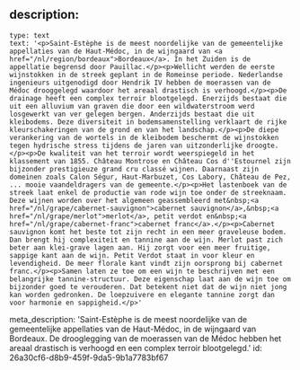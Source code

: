 description:
  -
    type: text
    text: '<p>Saint-Estèphe is de meest noordelijke van de gemeentelijke appellaties van de Haut-Médoc, in de wijngaard van <a href="/nl/region/bordeaux">Bordeaux</a>. In het Zuiden is de appellatie begrensd door Pauillac.</p><p>Wellicht werden de eerste wijnstokken in de streek geplant in de Romeinse periode. Nederlandse ingenieurs uitgenodigd door Hendrik IV hebben de moerassen van de Médoc drooggelegd waardoor het areaal drastisch is verhoogd.</p><p>De drainage heeft een complex terroir blootgelegd. Enerzijds bestaat die uit een alluvium van graven die door een wildwaterstroom werd losgewerkt van ver gelegen bergen. Anderzijds bestaat die uit kleibodems. Deze diversiteit in bodemsamenstelling verklaart de rijke kleurschakeringen van de grond en van het landschap.</p><p>De diepe verankering van de wortels in de kleibodem beschermt de wijnstokken tegen hydrische stress tijdens de jaren van uitzonderlijke droogte.</p><p>De kwaliteit van het terroir wordt weerspiegeld in het klassement van 1855. Château Montrose en Château Cos d''Estournel zijn bijzonder prestigieuze grand cru classé wijnen. Daarnaast zijn domeinen zoals Calon Ségur, Haut-Marbuzet, Cos Labory, Château de Pez, ... mooie vaandeldragers van de gemeente.</p><p>Het lastenboek van de streek laat enkel de productie van rode wijn toe onder de streeknaam. Deze wijnen worden over het algemeen geassembleerd met&nbsp;<a href="/nl/grape/cabernet-sauvignon">cabernet sauvignon</a>,&nbsp;<a href="/nl/grape/merlot">merlot</a>, petit verdot en&nbsp;<a href="/nl/grape/cabernet-franc">cabernet franc</a>.</p><p>Cabernet sauvignon komt het beste tot zijn recht in een meer graveleuse bodem. Dan brengt hij complexiteit en tannine aan de wijn. Merlot past zich beter aan klei-grave lagen aan. Hij zorgt voor een meer fruitige, sappige kant aan de wijn. Petit Verdot staat in voor kleur en levendigheid. De meer florale kant vindt zijn oorsprong bij cabernet franc.</p><p>Samen laten ze toe om een wijn te beschrijven met een belangrijke tannine-structuur. Deze eigenschap laat aan de wijn toe om bijzonder goed te verouderen. Dat betekent niet dat de wijn niet jong kan worden gedronken. De loepzuivere en elegante tannine zorgt dan voor harmonie en sappigheid.</p>'
meta_description: 'Saint-Estèphe is de meest noordelijke van de gemeentelijke appellaties van de Haut-Médoc, in de wijngaard van Bordeaux. De drooglegging van de moerassen van de Médoc hebben het areaal drastisch is verhoogd en een complex terroir blootgelegd.'
id: 26a30cf6-d8b9-459f-9da5-9b1a7783bf67
